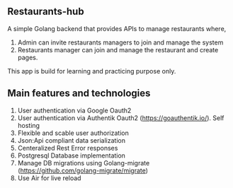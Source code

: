 ## Restaurants-hub
A simple Golang backend that provides APIs to manage restaurants where,
1. Admin can invite restaurants managers to join and manage the system
2. Restaurants manager can join and manage the restaurant and create pages.

This app is build for learning and practicing purpose only.

## Main features and technologies
1. User authentication via Google Oauth2
2. User authentication via Authentik Oauth2 (https://goauthentik.io/). Self hosting
3. Flexible and scable user authorization
4. Json:Api compliant data serialization
5. Centeralized Rest Error responses
6. Postgresql Database implementation
7. Manage DB migrations using Golang-migrate (https://github.com/golang-migrate/migrate)
8. Use Air for live reload 
